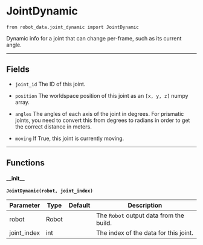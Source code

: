 # JointDynamic

`from robot_data.joint_dynamic import JointDynamic`

Dynamic info for a joint that can change per-frame, such as its current angle.

***

## Fields

- `joint_id` The ID of this joint.

- `position` The worldspace position of this joint as an `[x, y, z]` numpy array.

- `angles` The angles of each axis of the joint in degrees. For prismatic joints, you need to convert this from degrees to radians in order to get the correct distance in meters.

- `moving` If True, this joint is currently moving.

***

## Functions

#### \_\_init\_\_

**`JointDynamic(robot, joint_index)`**

| Parameter | Type | Default | Description |
| --- | --- | --- | --- |
| robot |  Robot |  | The `Robot` output data from the build. |
| joint_index |  int |  | The index of the data for this joint. |

